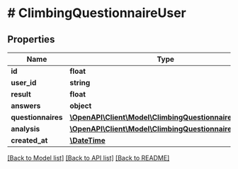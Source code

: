 # # ClimbingQuestionnaireUser

## Properties

Name | Type | Description | Notes
------------ | ------------- | ------------- | -------------
**id** | **float** |  |
**user_id** | **string** |  |
**result** | **float** |  |
**answers** | **object** |  |
**questionnaires** | [**\OpenAPI\Client\Model\ClimbingQuestionnaire[]**](ClimbingQuestionnaire.md) |  |
**analysis** | [**\OpenAPI\Client\Model\ClimbingQuestionnaireAnalysis**](ClimbingQuestionnaireAnalysis.md) |  |
**created_at** | [**\DateTime**](\DateTime.md) |  |

[[Back to Model list]](../../README.md#models) [[Back to API list]](../../README.md#endpoints) [[Back to README]](../../README.md)
